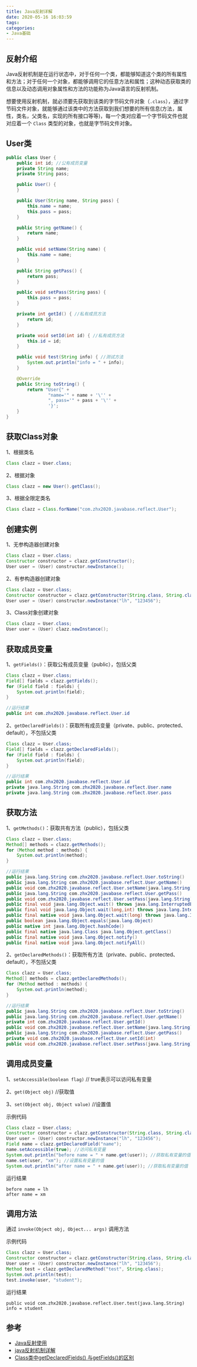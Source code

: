 ```yaml
---
title: Java反射详解
date: 2020-05-16 16:03:59
tags:
categories:
- Java基础
---
```


## 反射介绍

Java反射机制是在运行状态中，对于任何一个类，都能够知道这个类的所有属性和方法；对于任何一个对象，都能够调用它的任意方法和属性；这种动态获取类的信息以及动态调用对象属性和方法的功能称为Java语言的反射机制。

想要使用反射机制，就必须要先获取到该类的字节码文件对象（`.class`），通过字节码文件对象，就能够通过该类中的方法获取到我们想要的所有信息(方法，属性，类名，父类名，实现的所有接口等等)，每一个类对应着一个字节码文件也就对应着一个 `Class` 类型的对象，也就是字节码文件对象。

## User类

```java
public class User {
    public int id; //公有成员变量
    private String name;
    private String pass;

    public User() {
    }

    public User(String name, String pass) {
        this.name = name;
        this.pass = pass;
    }

    public String getName() {
        return name;
    }

    public void setName(String name) {
        this.name = name;
    }

    public String getPass() {
        return pass;
    }

    public void setPass(String pass) {
        this.pass = pass;
    }

    private int getId() { //私有成员方法
        return id;
    } 

    private void setId(int id) { //私有成员方法
        this.id = id;
    }

    public void test(String info) { //测试方法
        System.out.println("info = " + info);
    }

    @Override
    public String toString() {
        return "User{" +
                "name='" + name + '\'' +
                ", pass='" + pass + '\'' +
                '}';
    }
}
```

## 获取Class对象

1、根据类名

```java
Class clazz = User.class;
```

2、根据对象

```java
Class clazz = new User().getClass();
```

3、根据全限定类名

```java
Class clazz = Class.forName("com.zhx2020.javabase.reflect.User");
```

## 创建实例

1、无参构造器创建对象

```java
Class clazz = User.class;
Constructor constructor = clazz.getConstructor();
User user = (User) constructor.newInstance();
```

2、有参构造器创建对象

```java
Class clazz = User.class;
Constructor constructor = clazz.getConstructor(String.class, String.class);
User user = (User) constructor.newInstance("lh", "123456");
```

3、Class对象创建对象

```java
Class clazz = User.class;
User user = (User) clazz.newInstance();
```

## 获取成员变量

1、`getFields()`：获取公有成员变量（public），包括父类

```java
Class clazz = User.class;
Field[] fields = clazz.getFields();
for (Field field : fields) {
    System.out.println(field);
}

//运行结果
public int com.zhx2020.javabase.reflect.User.id
```

2、`getDeclaredFields()`：获取所有成员变量（private、public、protected、default），不包括父类

```java
Class clazz = User.class;
Field[] fields = clazz.getDeclaredFields();
for (Field field : fields) {
    System.out.println(field);
}

//运行结果
public int com.zhx2020.javabase.reflect.User.id
private java.lang.String com.zhx2020.javabase.reflect.User.name
private java.lang.String com.zhx2020.javabase.reflect.User.pass
```

## 获取方法

1、`getMethods()`：获取共有方法（public），包括父类

```java
Class clazz = User.class;
Method[] methods = clazz.getMethods();
for (Method method : methods) {
    System.out.println(method);
}

//运行结果
public java.lang.String com.zhx2020.javabase.reflect.User.toString()
public java.lang.String com.zhx2020.javabase.reflect.User.getName()
public void com.zhx2020.javabase.reflect.User.setName(java.lang.String)
public java.lang.String com.zhx2020.javabase.reflect.User.getPass()
public void com.zhx2020.javabase.reflect.User.setPass(java.lang.String)
public final void java.lang.Object.wait() throws java.lang.InterruptedException
public final void java.lang.Object.wait(long,int) throws java.lang.InterruptedException
public final native void java.lang.Object.wait(long) throws java.lang.InterruptedException
public boolean java.lang.Object.equals(java.lang.Object)
public native int java.lang.Object.hashCode()
public final native java.lang.Class java.lang.Object.getClass()
public final native void java.lang.Object.notify()
public final native void java.lang.Object.notifyAll()
```

2、`getDeclaredMethods()`：获取所有方法（private、public、protected、default），不包括父类

```java
Class clazz = User.class;
Method[] methods = clazz.getDeclaredMethods();
for (Method method : methods) {
    System.out.println(method);
}

//运行结果
public java.lang.String com.zhx2020.javabase.reflect.User.toString()
public java.lang.String com.zhx2020.javabase.reflect.User.getName()
private int com.zhx2020.javabase.reflect.User.getId()
public void com.zhx2020.javabase.reflect.User.setName(java.lang.String)
public java.lang.String com.zhx2020.javabase.reflect.User.getPass()
private void com.zhx2020.javabase.reflect.User.setId(int)
public void com.zhx2020.javabase.reflect.User.setPass(java.lang.String)
```

## 调用成员变量

1、`setAccessible(boolean flag)` // true表示可以访问私有变量

2、`get(Object obj)` //获取值

3、`set(Object obj, Object value)` //设置值

示例代码

```java
Class clazz = User.class;
Constructor constructor = clazz.getConstructor(String.class, String.class);
User user = (User) constructor.newInstance("lh", "123456");
Field name = clazz.getDeclaredField("name");
name.setAccessible(true); //访问私有变量
System.out.println("before name = " + name.get(user)); //获取私有变量的值
name.set(user, "xm"); //设置私有变量的值
System.out.println("after name = " + name.get(user)); //获取私有变量的值
```

运行结果

```
before name = lh
after name = xm
```

## 调用方法

通过 `invoke(Object obj, Object... args)` 调用方法

示例代码

```java
Class clazz = User.class;
Constructor constructor = clazz.getConstructor(String.class, String.class);
User user = (User) constructor.newInstance("lh", "123456");
Method test = clazz.getDeclaredMethod("test", String.class);
System.out.println(test);
test.invoke(user, "student");
```

运行结果

```
public void com.zhx2020.javabase.reflect.User.test(java.lang.String)
info = student
```

## 参考

+ [Java反射使用](https://blog.csdn.net/luck_zz/article/details/80027438)
+ [java反射机制详解](https://www.cnblogs.com/myRichard/p/11742194.html)
+ [Class类中getDeclaredFields() 与getFields()的区别](https://blog.csdn.net/shenhaiwen/article/details/75305176)



